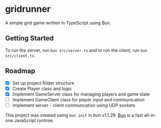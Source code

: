 # gridrunner

A simple grid game written in TypeScript using Bun.

## Getting Started

To run the server, run `bun src/server.ts` and to run the client, run `bun src/client.ts`.

## Roadmap

- [x] Set up project folder structure
- [x] Create Player class and logic
- [x] Implement GameServer class for managing players and game state
- [ ] Implement GameClient class for player input and communication
- [ ] Implement server - client communcation using UDP sockets

This project was created using `bun init` in bun v1.1.29. [Bun](https://bun.sh) is a fast all-in-one JavaScript runtime.